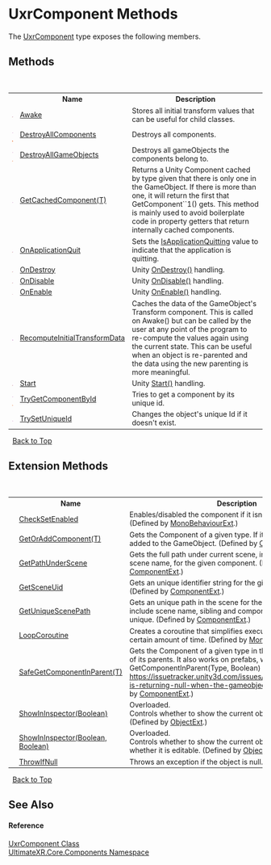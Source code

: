 # UxrComponent Methods
 

The <a href="T_UltimateXR_Core_Components_UxrComponent">UxrComponent</a> type exposes the following members.


## Methods
&nbsp;<table><tr><th></th><th>Name</th><th>Description</th></tr><tr><td>![Protected method](media/protmethod.gif "Protected method")</td><td><a href="M_UltimateXR_Core_Components_UxrComponent_Awake">Awake</a></td><td>
Stores all initial transform values that can be useful for child classes.</td></tr><tr><td>![Public method](media/pubmethod.gif "Public method")![Static member](media/static.gif "Static member")</td><td><a href="M_UltimateXR_Core_Components_UxrComponent_DestroyAllComponents">DestroyAllComponents</a></td><td>
Destroys all components.</td></tr><tr><td>![Public method](media/pubmethod.gif "Public method")![Static member](media/static.gif "Static member")</td><td><a href="M_UltimateXR_Core_Components_UxrComponent_DestroyAllGameObjects">DestroyAllGameObjects</a></td><td>
Destroys all gameObjects the components belong to.</td></tr><tr><td>![Public method](media/pubmethod.gif "Public method")</td><td><a href="M_UltimateXR_Core_Components_UxrComponent_GetCachedComponent__1">GetCachedComponent(T)</a></td><td>
Returns a Unity Component cached by type given that there is only one in the GameObject. If there is more than one, it will return the first that GetComponent``1() gets. This method is mainly used to avoid boilerplate code in property getters that return internally cached components.</td></tr><tr><td>![Protected method](media/protmethod.gif "Protected method")</td><td><a href="M_UltimateXR_Core_Components_UxrComponent_OnApplicationQuit">OnApplicationQuit</a></td><td>
Sets the <a href="P_UltimateXR_Core_Components_UxrComponent_IsApplicationQuitting">IsApplicationQuitting</a> value to indicate that the application is quitting.</td></tr><tr><td>![Protected method](media/protmethod.gif "Protected method")</td><td><a href="M_UltimateXR_Core_Components_UxrComponent_OnDestroy">OnDestroy</a></td><td>
Unity <a href="M_UltimateXR_Core_Components_UxrComponent_OnDestroy">OnDestroy()</a> handling.</td></tr><tr><td>![Protected method](media/protmethod.gif "Protected method")</td><td><a href="M_UltimateXR_Core_Components_UxrComponent_OnDisable">OnDisable</a></td><td>
Unity <a href="M_UltimateXR_Core_Components_UxrComponent_OnDisable">OnDisable()</a> handling.</td></tr><tr><td>![Protected method](media/protmethod.gif "Protected method")</td><td><a href="M_UltimateXR_Core_Components_UxrComponent_OnEnable">OnEnable</a></td><td>
Unity <a href="M_UltimateXR_Core_Components_UxrComponent_OnEnable">OnEnable()</a> handling.</td></tr><tr><td>![Public method](media/pubmethod.gif "Public method")</td><td><a href="M_UltimateXR_Core_Components_UxrComponent_RecomputeInitialTransformData">RecomputeInitialTransformData</a></td><td>
Caches the data of the GameObject's Transform component. This is called on Awake() but can be called by the user at any point of the program to re-compute the values again using the current state. This can be useful when an object is re-parented and the data using the new parenting is more meaningful.</td></tr><tr><td>![Protected method](media/protmethod.gif "Protected method")</td><td><a href="M_UltimateXR_Core_Components_UxrComponent_Start">Start</a></td><td>
Unity <a href="M_UltimateXR_Core_Components_UxrComponent_Start">Start()</a> handling.</td></tr><tr><td>![Public method](media/pubmethod.gif "Public method")![Static member](media/static.gif "Static member")</td><td><a href="M_UltimateXR_Core_Components_UxrComponent_TryGetComponentById">TryGetComponentById</a></td><td>
Tries to get a component by its unique id.</td></tr><tr><td>![Public method](media/pubmethod.gif "Public method")</td><td><a href="M_UltimateXR_Core_Components_UxrComponent_TrySetUniqueId">TrySetUniqueId</a></td><td>
Changes the object's unique Id if it doesn't exist.</td></tr></table>&nbsp;
<a href="#uxrcomponent-methods">Back to Top</a>

## Extension Methods
&nbsp;<table><tr><th></th><th>Name</th><th>Description</th></tr><tr><td>![Public Extension Method](media/pubextension.gif "Public Extension Method")</td><td><a href="M_UltimateXR_Extensions_Unity_MonoBehaviourExt_CheckSetEnabled">CheckSetEnabled</a></td><td>
Enables/disabled the component if it isn't enabled already.
 (Defined by <a href="T_UltimateXR_Extensions_Unity_MonoBehaviourExt">MonoBehaviourExt</a>.)</td></tr><tr><td>![Public Extension Method](media/pubextension.gif "Public Extension Method")</td><td><a href="M_UltimateXR_Extensions_Unity_ComponentExt_GetOrAddComponent__1">GetOrAddComponent(T)</a></td><td>
Gets the Component of a given type. If it doesn't exist, it is added to the GameObject.
 (Defined by <a href="T_UltimateXR_Extensions_Unity_ComponentExt">ComponentExt</a>.)</td></tr><tr><td>![Public Extension Method](media/pubextension.gif "Public Extension Method")</td><td><a href="M_UltimateXR_Extensions_Unity_ComponentExt_GetPathUnderScene">GetPathUnderScene</a></td><td>
Gets the full path under current scene, including all parents, but scene name, for the given component.
 (Defined by <a href="T_UltimateXR_Extensions_Unity_ComponentExt">ComponentExt</a>.)</td></tr><tr><td>![Public Extension Method](media/pubextension.gif "Public Extension Method")</td><td><a href="M_UltimateXR_Extensions_Unity_ComponentExt_GetSceneUid">GetSceneUid</a></td><td>
Gets an unique identifier string for the given component.
 (Defined by <a href="T_UltimateXR_Extensions_Unity_ComponentExt">ComponentExt</a>.)</td></tr><tr><td>![Public Extension Method](media/pubextension.gif "Public Extension Method")</td><td><a href="M_UltimateXR_Extensions_Unity_ComponentExt_GetUniqueScenePath">GetUniqueScenePath</a></td><td>
Gets an unique path in the scene for the given component. It will include scene name, sibling and component indices to make it unique.
 (Defined by <a href="T_UltimateXR_Extensions_Unity_ComponentExt">ComponentExt</a>.)</td></tr><tr><td>![Public Extension Method](media/pubextension.gif "Public Extension Method")</td><td><a href="M_UltimateXR_Extensions_Unity_MonoBehaviourExt_LoopCoroutine">LoopCoroutine</a></td><td>
Creates a coroutine that simplifies executing a loop during a certain amount of time.
 (Defined by <a href="T_UltimateXR_Extensions_Unity_MonoBehaviourExt">MonoBehaviourExt</a>.)</td></tr><tr><td>![Public Extension Method](media/pubextension.gif "Public Extension Method")</td><td><a href="M_UltimateXR_Extensions_Unity_ComponentExt_SafeGetComponentInParent__1">SafeGetComponentInParent(T)</a></td><td>
Gets the Component of a given type in the GameObject or any of its parents. It also works on prefabs, where regular GetComponentInParent(Type, Boolean) will not work: https://issuetracker.unity3d.com/issues/getcomponentinparent-is-returning-null-when-the-gameobject-is-a-prefab
 (Defined by <a href="T_UltimateXR_Extensions_Unity_ComponentExt">ComponentExt</a>.)</td></tr><tr><td>![Public Extension Method](media/pubextension.gif "Public Extension Method")</td><td><a href="M_UltimateXR_Extensions_Unity_ObjectExt_ShowInInspector">ShowInInspector(Boolean)</a></td><td>Overloaded.  
Controls whether to show the current object in the inspector.
 (Defined by <a href="T_UltimateXR_Extensions_Unity_ObjectExt">ObjectExt</a>.)</td></tr><tr><td>![Public Extension Method](media/pubextension.gif "Public Extension Method")</td><td><a href="M_UltimateXR_Extensions_Unity_ObjectExt_ShowInInspector_1">ShowInInspector(Boolean, Boolean)</a></td><td>Overloaded.  
Controls whether to show the current object in the inspector and whether it is editable.
 (Defined by <a href="T_UltimateXR_Extensions_Unity_ObjectExt">ObjectExt</a>.)</td></tr><tr><td>![Public Extension Method](media/pubextension.gif "Public Extension Method")</td><td><a href="M_UltimateXR_Extensions_System_ObjectExt_ThrowIfNull">ThrowIfNull</a></td><td>
Throws an exception if the object is null.
 (Defined by <a href="T_UltimateXR_Extensions_System_ObjectExt">ObjectExt</a>.)</td></tr></table>&nbsp;
<a href="#uxrcomponent-methods">Back to Top</a>

## See Also


#### Reference
<a href="T_UltimateXR_Core_Components_UxrComponent">UxrComponent Class</a><br /><a href="N_UltimateXR_Core_Components">UltimateXR.Core.Components Namespace</a><br />
